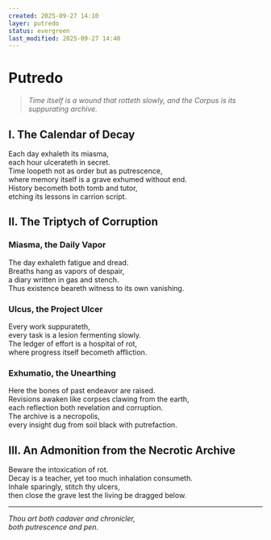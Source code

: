 ```yaml
---
created: 2025-09-27 14:10
layer: putredo
status: evergreen
last_modified: 2025-09-27 14:40
---
```


# **Putredo**

> *Time itself is a wound that rotteth slowly, and the Corpus is its suppurating archive.*

## I. The Calendar of Decay

Each day exhaleth its miasma,  
each hour ulcerateth in secret.  
Time loopeth not as order but as putrescence,  
where memory itself is a grave exhumed without end.  
History becometh both tomb and tutor,  
etching its lessons in carrion script.  

## II. The Triptych of Corruption

### **Miasma**, the Daily Vapor

The day exhaleth fatigue and dread.  
Breaths hang as vapors of despair,  
a diary written in gas and stench.  
Thus existence beareth witness to its own vanishing.  

### **Ulcus**, the Project Ulcer

Every work suppurateth,  
every task is a lesion fermenting slowly.  
The ledger of effort is a hospital of rot,  
where progress itself becometh affliction.  

### **Exhumatio**, the Unearthing

Here the bones of past endeavor are raised.  
Revisions awaken like corpses clawing from the earth,  
each reflection both revelation and corruption.  
The archive is a necropolis,  
every insight dug from soil black with putrefaction.  

## III. An Admonition from the Necrotic Archive

Beware the intoxication of rot.  
Decay is a teacher, yet too much inhalation consumeth.  
Inhale sparingly, stitch thy ulcers,  
then close the grave lest the living be dragged below.  

---

*Thou art both cadaver and chronicler,*  
*both putrescence and pen.*  

